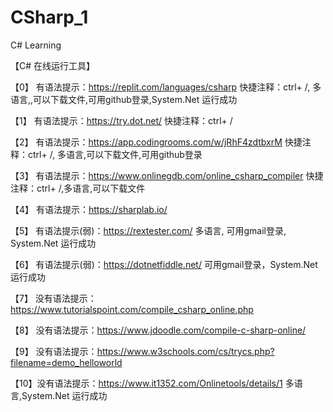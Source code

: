 # CSharp_1
C# Learning


【C# 在线运行工具】

【0】 有语法提示：https://replit.com/languages/csharp  快捷注释：ctrl+ /, 多语言,,可以下载文件,可用github登录,System.Net 运行成功

【1】 有语法提示：https://try.dot.net/   快捷注释：ctrl+ /

【2】 有语法提示：https://app.codingrooms.com/w/jRhF4zdtbxrM  快捷注释：ctrl+ /, 多语言,可以下载文件,可用github登录

【3】 有语法提示：https://www.onlinegdb.com/online_csharp_compiler  快捷注释：ctrl+ /,多语言,可以下载文件

【4】 有语法提示：https://sharplab.io/  

【5】 有语法提示(弱)：https://rextester.com/  多语言, 可用gmail登录, System.Net 运行成功

【6】 有语法提示(弱)：https://dotnetfiddle.net/     可用gmail登录，System.Net 运行成功

【7】 没有语法提示：https://www.tutorialspoint.com/compile_csharp_online.php

【8】 没有语法提示：https://www.jdoodle.com/compile-c-sharp-online/

【9】 没有语法提示：https://www.w3schools.com/cs/trycs.php?filename=demo_helloworld

【10】没有语法提示：https://www.it1352.com/Onlinetools/details/1     多语言,System.Net 运行成功
